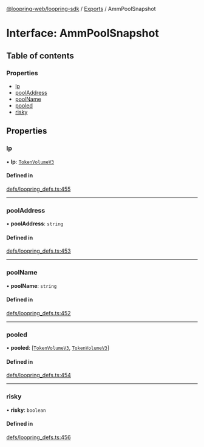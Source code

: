 [@loopring-web/loopring-sdk](../README.md) / [Exports](../modules.md) / AmmPoolSnapshot

# Interface: AmmPoolSnapshot

## Table of contents

### Properties

- [lp](AmmPoolSnapshot.md#lp)
- [poolAddress](AmmPoolSnapshot.md#pooladdress)
- [poolName](AmmPoolSnapshot.md#poolname)
- [pooled](AmmPoolSnapshot.md#pooled)
- [risky](AmmPoolSnapshot.md#risky)

## Properties

### lp

• **lp**: [`TokenVolumeV3`](TokenVolumeV3.md)

#### Defined in

[defs/loopring_defs.ts:455](https://github.com/Loopring/loopring_sdk/blob/9d83b66/src/defs/loopring_defs.ts#L455)

___

### poolAddress

• **poolAddress**: `string`

#### Defined in

[defs/loopring_defs.ts:453](https://github.com/Loopring/loopring_sdk/blob/9d83b66/src/defs/loopring_defs.ts#L453)

___

### poolName

• **poolName**: `string`

#### Defined in

[defs/loopring_defs.ts:452](https://github.com/Loopring/loopring_sdk/blob/9d83b66/src/defs/loopring_defs.ts#L452)

___

### pooled

• **pooled**: [[`TokenVolumeV3`](TokenVolumeV3.md), [`TokenVolumeV3`](TokenVolumeV3.md)]

#### Defined in

[defs/loopring_defs.ts:454](https://github.com/Loopring/loopring_sdk/blob/9d83b66/src/defs/loopring_defs.ts#L454)

___

### risky

• **risky**: `boolean`

#### Defined in

[defs/loopring_defs.ts:456](https://github.com/Loopring/loopring_sdk/blob/9d83b66/src/defs/loopring_defs.ts#L456)

